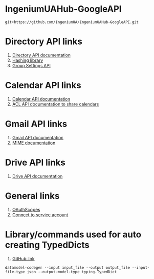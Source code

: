 # IngeniumUAHub-GoogleAPI

```git+https://github.com/IngeniumUA/IngeniumUAHub-GoogleAPI.git```

# Directory API links
1. [Directory API documentation](https://developers.google.com/admin-sdk/directory/reference/rest)
2. [Hashing library](https://passlib.readthedocs.io/en/stable/lib/passlib.hash.sha256_crypt.html)
3. [Group Settings API](https://developers.google.com/admin-sdk/groups-settings/v1/reference/groups#json)

# Calendar API links
1. [Calendar API documentation](https://developers.google.com/calendar/api/v3/reference)
2. [ACL API documentation to share calendars](https://developers.google.com/calendar/api/v3/reference/acl)

# Gmail API links
1. [Gmail API documentation](https://developers.google.com/gmail/api/guides)
2. [MIME documentation](https://docs.python.org/3/library/email.mime.html)

# Drive API links
1. [Drive API documentation](https://developers.google.com/drive/api/reference/rest/v3)

# General links
1. [OAuthScopes](https://developers.google.com/identity/protocols/oauth2/scopes)
2. [Connect to service account](https://developers.google.com/analytics/devguides/config/mgmt/v3/quickstart/service-py)

# Library/commands used for auto creating TypedDicts
1. [GitHub link](https://github.com/koxudaxi/datamodel-code-generator)

```datamodel-codegen --input input_file --output output_file --input-file-type json --output-model-type typing.TypedDict```